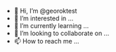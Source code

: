 - 👋 Hi, I’m @georoktest
- 👀 I’m interested in ...
- 🌱 I’m currently learning ...
- 💞️ I’m looking to collaborate on ...
- 📫 How to reach me ...

<!---
georoktest/georoktest is a ✨ special ✨ repository because its `README.md` (this file) appears on your GitHub profile.
You can click the Preview link to take a look at your changes.
--->
